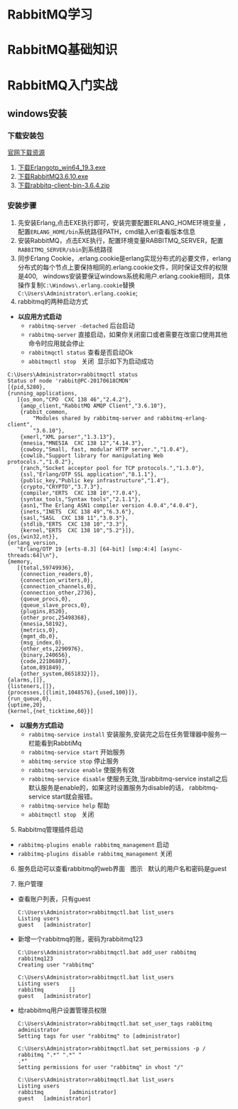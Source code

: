 # RabbitMQ学习

# RabbitMQ基础知识
  

# RabbitMQ入门实战
## windows安装

### 下载安装包
  
  [官网下载资源](http://www.rabbitmq.com/releases/)
  
1. [下载Erlangotp_win64_19.3.exe](http://erlang.org/download/otp_win64_19.3.exe)  
2. [下载RabbitMQ3.6.10.exe](http://www.rabbitmq.com/releases/rabbitmq-server/v3.6.10/rabbitmq-server-3.6.10.exe)
3. [下载rabbitq-client-bin-3.6.4.zip](http://www.rabbitmq.com/releases/rabbitmq-java-client/v3.6.4/rabbitmq-java-client-bin-3.6.4.zip)

### 安装步骤

1. 先安装Erlang,点击EXE执行即可，安装完要配置ERLANG_HOME环境变量 ，配置`ERLANG_HOME/bin`系统路径PATH，cmd输入erl查看版本信息
2. 安装RabbitMQ，点击EXE执行，配置环境变量RABBITMQ_SERVER，配置`RABBITMQ_SERVER/sbin`到系统路径
3. 同步Erlang Cookie，.erlang.cookie是erlang实现分布式的必要文件，erlang分布式的每个节点上要保持相同的.erlang.cookie文件，同时保证文件的权限是400,
   windows安装要保证windows系统和用户.erlang.cookie相同，具体操作复制`C:\Windows\.erlang.cookie`替换`C:\Users\Administrator\.erlang.cookie`;
4. rabbitmq的两种启动方式
*  **以应用方式启动**
    * `rabbitmq-server -detached` 后台启动
    * `rabbitmq-server` 直接启动，如果你关闭窗口或者需要在改窗口使用其他命令时应用就会停止
    * `rabbitmqctl status` 查看是否启动Ok
    * `abbitmqctl stop`   关闭
  显示如下为启动成功
  
  ````
  C:\Users\Administrator>rabbitmqctl status
Status of node 'rabbit@PC-20170618CMDN'
[{pid,5280},
 {running_applications,
     [{os_mon,"CPO  CXC 138 46","2.4.2"},
      {amqp_client,"RabbitMQ AMQP Client","3.6.10"},
      {rabbit_common,
          "Modules shared by rabbitmq-server and rabbitmq-erlang-client",
          "3.6.10"},
      {xmerl,"XML parser","1.3.13"},
      {mnesia,"MNESIA  CXC 138 12","4.14.3"},
      {cowboy,"Small, fast, modular HTTP server.","1.0.4"},
      {cowlib,"Support library for manipulating Web protocols.","1.0.2"},
      {ranch,"Socket acceptor pool for TCP protocols.","1.3.0"},
      {ssl,"Erlang/OTP SSL application","8.1.1"},
      {public_key,"Public key infrastructure","1.4"},
      {crypto,"CRYPTO","3.7.3"},
      {compiler,"ERTS  CXC 138 10","7.0.4"},
      {syntax_tools,"Syntax tools","2.1.1"},
      {asn1,"The Erlang ASN1 compiler version 4.0.4","4.0.4"},
      {inets,"INETS  CXC 138 49","6.3.6"},
      {sasl,"SASL  CXC 138 11","3.0.3"},
      {stdlib,"ERTS  CXC 138 10","3.3"},
      {kernel,"ERTS  CXC 138 10","5.2"}]},
 {os,{win32,nt}},
 {erlang_version,
     "Erlang/OTP 19 [erts-8.3] [64-bit] [smp:4:4] [async-threads:64]\n"},
 {memory,
     [{total,59749936},
      {connection_readers,0},
      {connection_writers,0},
      {connection_channels,0},
      {connection_other,2736},
      {queue_procs,0},
      {queue_slave_procs,0},
      {plugins,8520},
      {other_proc,25498368},
      {mnesia,58192},
      {metrics,0},
      {mgmt_db,0},
      {msg_index,0},
      {other_ets,2290976},
      {binary,240656},
      {code,22106807},
      {atom,891849},
      {other_system,8651832}]},
 {alarms,[]},
 {listeners,[]},
 {processes,[{limit,1048576},{used,100}]},
 {run_queue,0},
 {uptime,20},
 {kernel,{net_ticktime,60}}]
 ````

*  **以服务方式启动**
    * `rabbitmq-service install` 安装服务,安装完之后在任务管理器中服务一栏能看到RabbtiMq
    * `rabbitmq-service start` 开始服务
    * `abbitmq-service stop`  停止服务
    * `rabbitmq-service enable` 使服务有效
    * `rabbitmq-service disable` 使服务无效,当rabbitmq-service install之后默认服务是enable的，如果这时设置服务为disable的话，
         rabbitmq-service start就会报错。
    * `rabbitmq-service help` 帮助
    * `abbitmqctl stop`   关闭
 5. Rabbitmq管理插件启动
 
  * `rabbitmq-plugins enable rabbitmq_management` 启动
  * `rabbitmq-plugins disable rabbitmq_management` 关闭
  
6. 服务启动可以查看rabbitmq的web界面
     
     图示
   默认的用户名和密码是guest
   
7. 账户管理
* 查看账户列表，只有guest

  ````
  C:\Users\Administrator>rabbitmqctl.bat list_users
  Listing users
  guest   [administrator]
  ````
  
* 新增一个rabbitmq的账，密码为rabbitmq123

    ````
    C:\Users\Administrator>rabbitmqctl.bat add_user rabbitmq rabbitmq123
    Creating user "rabbitmq"

    C:\Users\Administrator>rabbitmqctl.bat list_users
    Listing users
    rabbitmq        []
    guest   [administrator]
    ````

* 给rabbitmq用户设置管理员权限
  ````
  C:\Users\Administrator>rabbitmqctl.bat set_user_tags rabbitmq administrator
  Setting tags for user "rabbitmq" to [administrator]

  C:\Users\Administrator>rabbitmqctl.bat set_permissions -p / rabbitmq ".*" ".*" "
  .*"
  Setting permissions for user "rabbitmq" in vhost "/"

  C:\Users\Administrator>rabbitmqctl.bat list_users
  Listing users
  rabbitmq        [administrator]
  guest   [administrator]
  ````




